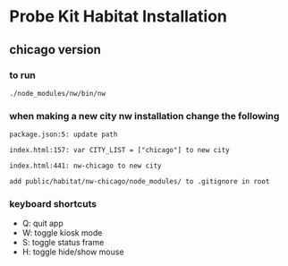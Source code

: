 # Probe Kit Habitat Installation #
## chicago version ##

### to run ###

`` ./node_modules/nw/bin/nw ``


### when making a new city nw installation change the following ###

`` package.json:5: update path ``

`` index.html:157: var CITY_LIST = ["chicago"] to new city ``

`` index.html:441: nw-chicago to new city ``

`` add public/habitat/nw-chicago/node_modules/ to .gitignore in root ``

### keyboard shortcuts ###

* Q: quit app
* W: toggle kiosk mode
* S: toggle status frame
* H: toggle hide/show mouse